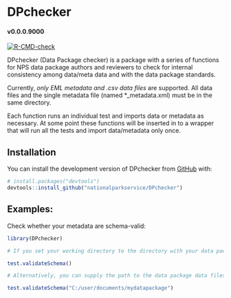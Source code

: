 

# DPchecker

#### v0.0.0.9000

<!-- badges: start -->
[![R-CMD-check](https://github.com/nationalparkservice/DPchecker/actions/workflows/R-CMD-check.yaml/badge.svg)](https://github.com/nationalparkservice/DPchecker/actions/workflows/R-CMD-check.yaml)
<!-- badges: end -->

DPchecker (Data Package checker) is a package with a series of functions for NPS data package authors and reviewers to check for internal consistency among data/meta data and with the data package standards.

Currently, *only EML metadata and .csv data files* are supported. All data files and the single metadata file (named *_metadata.xml) must be in the same directory.

Each function runs an individual test and imports data or metadata as necessary. At some point these functions will be inserted in to a wrapper that will run all the tests and import data/metadata only once.

## Installation
You can install the development version of DPchecker from
[GitHub](https://github.com/) with:

``` r
# install.packages("devtools")
devtools::install_github("nationalparkservice/DPchecker")
```

## Examples:
Check whether your metadata are schema-valid:

``` r
library(DPchecker)

# If you set your working directory to the directory with your data package data files (including metadata):

test.validateSchema()

# Alternatively, you can supply the path to the data package data files (including metadata) without changing your working directory:

test.validateSchema("C:/user/documents/mydatapackage")
```
